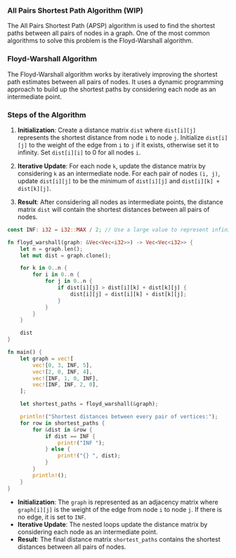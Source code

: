 ### All Pairs Shortest Path Algorithm (WIP)

The All Pairs Shortest Path (APSP) algorithm is used to find the shortest paths between all pairs of nodes in a graph. One of the most common algorithms to solve this problem is the Floyd-Warshall algorithm.

### Floyd-Warshall Algorithm

The Floyd-Warshall algorithm works by iteratively improving the shortest path estimates between all pairs of nodes. It uses a dynamic programming approach to build up the shortest paths by considering each node as an intermediate point.

### Steps of the Algorithm

1. **Initialization**: Create a distance matrix `dist` where `dist[i][j]` represents the shortest distance from node `i` to node `j`. Initialize `dist[i][j]` to the weight of the edge from `i` to `j` if it exists, otherwise set it to infinity. Set `dist[i][i]` to 0 for all nodes `i`.

2. **Iterative Update**: For each node `k`, update the distance matrix by considering `k` as an intermediate node. For each pair of nodes `(i, j)`, update `dist[i][j]` to be the minimum of `dist[i][j]` and `dist[i][k] + dist[k][j]`.

3. **Result**: After considering all nodes as intermediate points, the distance matrix `dist` will contain the shortest distances between all pairs of nodes.

```rust
const INF: i32 = i32::MAX / 2; // Use a large value to represent infinity

fn floyd_warshall(graph: &Vec<Vec<i32>>) -> Vec<Vec<i32>> {
    let n = graph.len();
    let mut dist = graph.clone();

    for k in 0..n {
        for i in 0..n {
            for j in 0..n {
                if dist[i][j] > dist[i][k] + dist[k][j] {
                    dist[i][j] = dist[i][k] + dist[k][j];
                }
            }
        }
    }

    dist
}

fn main() {
    let graph = vec![
        vec![0, 3, INF, 5],
        vec![2, 0, INF, 4],
        vec![INF, 1, 0, INF],
        vec![INF, INF, 2, 0],
    ];

    let shortest_paths = floyd_warshall(&graph);

    println!("Shortest distances between every pair of vertices:");
    for row in shortest_paths {
        for &dist in &row {
            if dist == INF {
                print!("INF ");
            } else {
                print!("{} ", dist);
            }
        }
        println!();
    }
}
```

- **Initialization**: The `graph` is represented as an adjacency matrix where `graph[i][j]` is the weight of the edge from node `i` to node `j`. If there is no edge, it is set to `INF`.
- **Iterative Update**: The nested loops update the distance matrix by considering each node as an intermediate point.
- **Result**: The final distance matrix `shortest_paths` contains the shortest distances between all pairs of nodes.